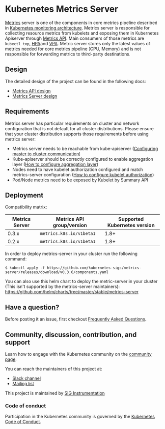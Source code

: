 # Kubernetes Metrics Server

[Metrics](youtube.com)  server is one of the components in core metrics pipeline described in [Kubernetes monitoring architecture].
Metrics server is responsible for collecting resource metrics from kubelets and exposing them in Kubernetes Apiserver
through [Metrics API]. Main consumers of those metrics are `kubectl top`, [HPA]and [VPA]. Metric server stores only the
latest values of metrics needed for core metrics pipeline (CPU, Memory) and is not responsible for forwarding metrics
to third-party destinations.

## Design

The detailed design of the project can be found in the following docs:

- [Metrics API design]
- [Metrics Server design]

## Requirements

Metrics server has particular requirements on cluster and network configuration that is not default for all cluster distributions. Please ensure that your cluster distribution supports those requirements before using metrics server:
* Metrics server needs to be reachable from kube-apiserver ([Configuring master to cluster communication])
* Kube-apiserver should be correctly configured to enable aggregation layer ([How to configure aggregation layer])
* Nodes need to have kubelet authorization configured and match metrics-server configuration ([How to configure kubelet authorization])
* Pod/Node metrics need to be exposed by Kubelet by Summary API

## Deployment

Compatibility matrix:

Metrics Server | Metrics API group/version | Supported Kubernetes version
---------------|---------------------------|-----------------------------
0.3.x          | `metrics.k8s.io/v1beta1`  | 1.8+
0.2.x          | `metrics.k8s.io/v1beta1`  | 1.8+


In order to deploy metrics-server in your cluster run the following command:

```console
$ kubectl apply -f https://github.com/kubernetes-sigs/metrics-server/releases/download/v0.3.6/components.yaml
```

You can also use this helm chart to deploy the metric-server in your cluster (This isn't supported by the metrics-server maintainers): https://github.com/helm/charts/tree/master/stable/metrics-server

## Have a question?

Before posting it an issue, first checkout [Frequently Asked Questions].

## Community, discussion, contribution, and support

Learn how to engage with the Kubernetes community on the [community page].

You can reach the maintainers of this project at:

- [Slack channel]
- [Mailing list]

This project is maintained by [SIG Instrumentation]

### Code of conduct

Participation in the Kubernetes community is governed by the [Kubernetes Code of Conduct].

[Kubernetes monitoring architecture]: https://github.com/kubernetes/community/blob/master/contributors/design-proposals/instrumentation/monitoring_architecture.md
[Metrics API]: https://github.com/kubernetes/metrics
[Metrics API design]: https://github.com/kubernetes/community/blob/master/contributors/design-proposals/instrumentation/resource-metrics-api.md
[Metrics Server design]: https://github.com/kubernetes/community/blob/master/contributors/design-proposals/instrumentation/metrics-server.md
[Configuring master to cluster communication]: https://kubernetes.io/docs/concepts/architecture/master-node-communication/#master-to-cluster
[How to configure aggregation layer]: https://kubernetes.io/docs/tasks/access-kubernetes-api/configure-aggregation-layer/
[How to configure kubelet authorization]: https://kubernetes.io/docs/reference/command-line-tools-reference/kubelet-authentication-authorization/
[SIG Instrumentation]: https://github.com/kubernetes/community/tree/master/sig-instrumentation
[Slack channel]: https://kubernetes.slack.com/messages/sig-instrumentation
[Mailing list]: https://groups.google.com/forum/#!forum/kubernetes-sig-instrumentation
[Kubernetes Code of Conduct]: code-of-conduct.md
[community page]: http://kubernetes.io/community/
[HPA]: https://kubernetes.io/docs/tasks/run-application/horizontal-pod-autoscale/
[VPA]: https://github.com/kubernetes/autoscaler/tree/master/vertical-pod-autoscaler
[Frequently Asked Questions]: FAQ.md
